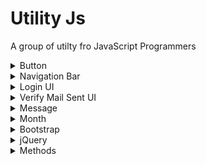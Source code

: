 # Utility Js

A group of utilty fro JavaScript Programmers

<details><summary>Button</summary>

## Button

**Constructor**

```javascript
var btn = new Button("Press", "btn", () => {}, "block");
```

> new Button ([text of button], [classes style], [onClick function], [display mode])

[display mode] = 'block', 'inline', ...

| Method                              | Description                                                                  | Return       |
| ----------------------------------- | ---------------------------------------------------------------------------- | ------------ |
| .getButton()                        | Return the button                                                            | HTML Element |
| .getClass()                         | Return the button's class                                                    | string       |
| .getText()                          | Return the button's text                                                     | string       |
| .getFunction()                      | Return the function of the button                                            | string       |
| .setText([text])                    | Set the text ([text]) of the button                                          | null         |
| .setClass([class])                  | Set the classes ([class]) of the button                                      | null         |
| .setFunction([function])            | Set the function on click ([function]) of the button                         | null         |
| .setAttribute([attribute], [value]) | Set an attribute in the button                                               | null         |
| .appendIn([selector])               | Append the button in [selector] (must be a string ex: 'body' or '.divClass') | null         |
| .hide()                             | Hide the button                                                              | null         |
| .show()                             | Show the button                                                              | null         |
| .enable()                           | Set the button enable                                                        | null         |
| .disable()                          | Show the button disabled                                                     | null         |
| .addClass([class])                  | Add class [class] in the classList of the button                             | null         |
| .deleteClass([class])               | Delete class [class] in the classList of the button                          | null         |

</details>

<details><summary>Navigation Bar</summary>

## headNavBar

**Constructor**

```javascript
var hnb = new headNavBar("light", "uJs", "item1", "", "body");
hnb.show();
```

> new headNavBar ([theme], [brand], [items], [img], [where]\*)

[theme] = 'light', 'dark'.
[items] = ex: 'bho'.
[img] = link of an image.
[where] = 'header', '#homepage'.

</details>

<details><summary>Login UI</summary>

## loginUI

**Constructor**

```javascript
var lgn = new loginUI(
  () => {},
  () => {},
  "body"
);
lgn.show();
```

> new loginUI ([loginFunction], [registerFunction], [where])

[loginFunction] = function to login
[registerFunction] = function for registation
[where] = 'body', '#loginDiv', ...

| Method                 | Description                    | Return |
| ---------------------- | ------------------------------ | ------ |
| .setLoginFunction()    | Set the login function null    |
| .setRegisterFunction() | Set the register function null |
| .show()                | Show the login UI null         |
| .hide()                | Hide the login UI null         |

</details>

<details><summary>Verify Mail Sent UI</summary>

## verifyMailSent

**Constructor**

```javascript
var vms = new verifiyMailSent("mail@gmail.com", "body");
vms.show();
```

> new verifyMailSent ([mail],[where])

[mail] = e-mail sent mail
[where] = 'body', '#loginDiv', ...

</details>

<details><summary>Message</summary>

## message

**Constructor**

```javascript
var mex = new message("Hello Word", "OK", () => {}, "body");
```

> new message ([message], [btnText],[onSubmit],[where])

[message] = message to show
[btnText] = text of the button
[onSubmit] = function on click the button
[where] = 'body', '#loginDiv', ...

</details>

<details><summary>Month</summary>

## month

**Constructor**

```javascript
var m = new month("agosto");
m.toInt(); // return 7
```

```javascript
var m = new month(7);
m.toFullName(); // return 'Agosto'
```

> new month ([month])

[month] = '0', 'gennaio'

| Method          | Description                                                         | Return       |
| --------------- | ------------------------------------------------------------------- | ------------ |
| .toInt()        | Get number [0-11] of the month from a text ('febbraio' -> return 1) | number       |
| .toFullName()   | Get month in letter from a number (1 -> return 'febbraio')          | string       |
| .getAllMonths() | Return all month as Array                                           | string array |

</details>
<details><summary>Bootstrap</summary>

## Bootstrap integration

```Javascript
new Utility().bootstrapRemove() //for remove
new Utility().bootstrapInsert() //for add
```

</details>

<details><summary>jQuery</summary>

## jQuery integration

```Javascript
new Utility().jQueryRemove() //for remove
new Utility().jQueryInsert() //for add
```

</details>

<details><summary>Methods</summary>

## Methods

**Class "Utility"**

| Method                                           | Description                            | Return                  |
| ------------------------------------------------ | -------------------------------------- | ----------------------- |
| createButton([classes], [text], [onclick], [id]) | Make a button                          | HTML Button element     |
| getCurrentDate([format], [monthInLetter])        | Return current data                    | String ('dd/MM/yy')     |
| getCurrentTime()                                 | Return current time                    | String ('01:10:31:42')  |
| addZeroLessTen([number])                         | Add 0 in numbers less then 10          | String ('01' / '13')    |
| objectToArray([array])                           | Convert an object to an Array          | Array                   |
| convertWeekDay([day])                            | Convert days in numbers and vice versa | String ('Lunedì' / '1') |
| showInParent([where], [what], [clear*])          | Append in parent node                  | --                      |
| scrollTo([where])                                | Scroll screen at a specific position   | --                      |
| checkNotEmpty([array])                           | Check each obj is not Empty            | bool                    |

</details>
